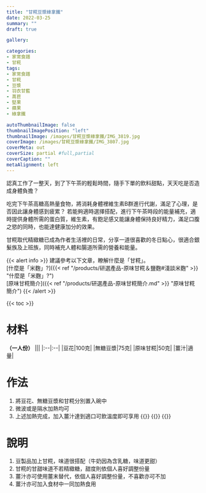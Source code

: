 ```yaml
---
title: "甘糀豆漿綠拿鐵"
date: 2022-03-25
summary: ""
draft: true

gallery: 

categories:
- 家常食譜
- 甘糀
tags:
- 家常食譜
- 甘糀
- 豆漿
- 羽衣甘藍
- 萵苣
- 堅果
- 蘋果
- 綠拿鐵

autoThumbnailImage: false
thumbnailImagePosition: "left"
thumbnailImage: /images/甘糀豆漿綠拿鐵/IMG_3819.jpg
coverImage: /images/甘糀豆漿綠拿鐵/IMG_3807.jpg
coverMeta: out
coverSize: partial #full,partial
coverCaption: ""
metaAlignment: left
---
```

認真工作了一整天，到了下午茶的輕鬆時間，隨手下單的飲料甜點，天天吃是否造成身體負擔？
<!--more-->
吃完下午茶高糖高熱量食物，將消耗身體裡維生素B群進行代謝，滿足了心理，是否因此讓身體感到疲累？
若能夠適時選擇搭配，進行下午茶時段的能量補充，適時提供身體所需的蛋白質，維生素，有飽足感又能讓身體保持良好精力，滿足口腹之慾的同時，也能達健康加分的效果。

甘糀取代精緻糖已成為作者生活裡的日常，分享一道很喜歡的冬日點心，很適合銀髮族及上班族，同時補充人體和腸道所需的營養和能量。

{{< alert info >}}
建議參考以下文章，瞭解什麼是「甘糀」。\
[什麼是「米麴」?]({{< ref "/products/研選產品-原味甘糀＆鹽麴#淺談米麴" >}} "什麼是「米麴」?")\
[原味甘糀簡介]({{< ref "/products/研選產品-原味甘糀簡介.md" >}} "原味甘糀簡介")
{{< /alert >}}

{{< toc >}}

# 材料
**（一人份）**
|||
|:--|:--|
|豆花|100克|
|無糖豆漿|75克|
|原味甘糀|50克|
|薑汁|適量|


# 作法
1. 將豆花、無糖豆漿和甘糀分別置入碗中
2. 微波或是隔水加熱均可
3. 上述加熱完成，加入薑汁達到適口可飲溫度即可享用
{{<image classes="clear">}}
{{<image classes="nocaption fancybox fig-100" thumbnail-width="50%" thumbnail-height="50%" src="/images/薑汁豆花+甘糀/IMG_3234.jpg" title="" >}}
{{<image classes="clear">}}

# 說明
1. 豆製品加上甘糀，味道很搭配（牛奶因為含乳糖，味道更甜）
2. 甘糀的甘甜味道不若精緻糖，甜度則依個人喜好調整份量
3. 薑汁亦可使用薑末替代，依個人喜好調整份量，不喜歡亦可不加
4. 薑汁亦可加入食材中一同加熱食用